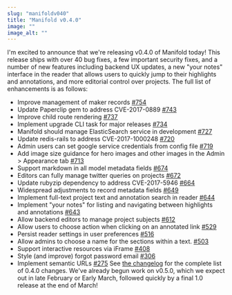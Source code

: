 ```yaml
---
slug: "manifoldv040"
title: "Manifold v0.4.0"
image: ""
image_alt: ""
---
```




<!--truncate-->

I'm excited to announce that we're releasing v0.4.0 of Manifold today! This release ships with over 40 bug fixes, a few important security fixes, and a number of new features including backend UX updates, a new "your notes" interface in the reader that allows users to quickly jump to their highlights and annotations, and more editorial control over projects. The full list of enhancements is as follows:

- Improve management of maker records [#754](https://github.com/ManifoldScholar/manifold/issues/754)
- Update Paperclip gem to address CVE-2017-0889 [#743](https://github.com/ManifoldScholar/manifold/issues/743)
- Improve child route rendering [#737](https://github.com/ManifoldScholar/manifold/issues/737)
- Implement upgrade CLI task for major releases [#734](https://github.com/ManifoldScholar/manifold/issues/734)
- Manifold should manage ElasticSearch service in development [#727](https://github.com/ManifoldScholar/manifold/issues/727)
- Update redis-rails to address CVE-2017-1000248 [#720](https://github.com/ManifoldScholar/manifold/issues/720)
- Admin users can set google service credentials from config file [#719](https://github.com/ManifoldScholar/manifold/issues/719)
- Add image size guidance for hero images and other images in the Admin \> Appearance tab [#713](https://github.com/ManifoldScholar/manifold/issues/713)
- Support markdown in all model metadata fields [#674](https://github.com/ManifoldScholar/manifold/issues/674)
- Editors can fully manage twitter queries on projects [#672](https://github.com/ManifoldScholar/manifold/issues/672)
- Update rubyzip dependency to address CVE-2017-5946 [#664](https://github.com/ManifoldScholar/manifold/issues/664)
- Widespread adjustments to record metadata fields [#649](https://github.com/ManifoldScholar/manifold/issues/649)
- Implement full-text project text and annotation search in reader [#644](https://github.com/ManifoldScholar/manifold/issues/644)
- Implement "your notes" for listing and navigating between highlights and annotations [#643](https://github.com/ManifoldScholar/manifold/issues/643)
- Allow backend editors to manage project subjects [#612](https://github.com/ManifoldScholar/manifold/issues/612)
- Allow users to choose action when clicking on an annotated link [#529](https://github.com/ManifoldScholar/manifold/issues/529)
- Persist reader settings in user preferences [#516](https://github.com/ManifoldScholar/manifold/issues/516)
- Allow admins to choose a name for the sections within a text. [#503](https://github.com/ManifoldScholar/manifold/issues/503)
- Support interactive resources via iFrame [#408](https://github.com/ManifoldScholar/manifold/issues/408)
- Style (and improve) forgot password email [#306](https://github.com/ManifoldScholar/manifold/issues/306)
- Implement semantic URLs [#275](https://github.com/ManifoldScholar/manifold/issues/275)
 See [the changelog](https://github.com/ManifoldScholar/manifold/blob/master/CHANGELOG.md) for the complete list of 0.4.0 changes. We've already begun work on v0.5.0, which we expect out in late February or Early March, followed quickly by a final 1.0 release at the end of March! &nbsp;

